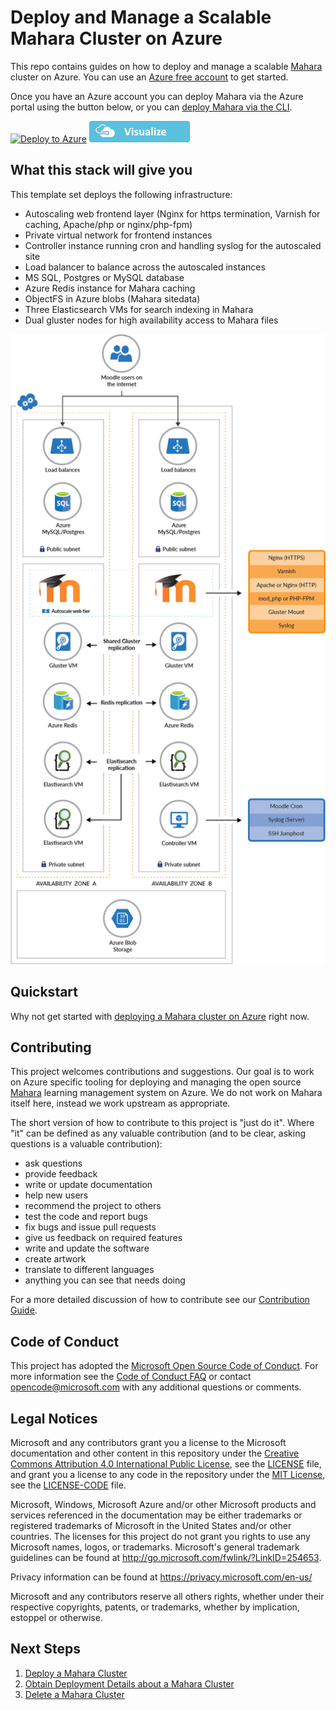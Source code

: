 # Deploy and Manage a Scalable Mahara Cluster on Azure

This repo contains guides on how to deploy and manage a scalable
[Mahara](https://mahara.com) cluster on Azure. You can use an [Azure
free account](https://azure.microsoft.com/en-us/free/) to get started.

Once you have an Azure account you can deploy Mahara via the Azure
portal using the button below, or you can [deploy Mahara via the
CLI](docs/Deploy.md).

[![Deploy to Azure](http://azuredeploy.net/deploybutton.png)](https://portal.azure.com/#create/Microsoft.Template/uri/https%3A%2F%2Fraw.githubusercontent.com%2FAzure%2FMahara%2Fmaster%2Fazuredeploy.json)  [![Visualize](https://raw.githubusercontent.com/Azure/azure-quickstart-templates/master/1-CONTRIBUTION-GUIDE/images/visualizebutton.png)](http://armviz.io/#/?load=https%3A%2F%2Fraw.githubusercontent.com%2FAzure%2FMahara%2Fmaster%2Fazuredeploy.json)

## What this stack will give you

This template set deploys the following infrastructure:
- Autoscaling web frontend layer (Nginx for https termination, Varnish for caching, Apache/php or nginx/php-fpm)
- Private virtual network for frontend instances
- Controller instance running cron and handling syslog for the autoscaled site
- Load balancer to balance across the autoscaled instances
- MS SQL, Postgres or MySQL database
- Azure Redis instance for Mahara caching
- ObjectFS in Azure blobs (Mahara sitedata)
- Three Elasticsearch VMs for search indexing in Mahara
- Dual gluster nodes for high availability access to Mahara files

![network_diagram](images/stack_diagram.png "Diagram of deployed stack")

## Quickstart

Why not get started with [deploying a Mahara cluster on
Azure](docs/Deploy.md) right now.

## Contributing

This project welcomes contributions and suggestions. Our goal is to
work on Azure specific tooling for deploying and managing the open
source [Mahara](http://mahara.org) learning management system on
Azure. We do not work on Mahara itself here, instead we work upstream
as appropriate.

The short version of how to contribute to this project is "just do
it". Where "it" can be defined as any valuable contribution (and to be
clear, asking questions is a valuable contribution):

  * ask questions
  * provide feedback
  * write or update documentation
  * help new users
  * recommend the project to others
  * test the code and report bugs
  * fix bugs and issue pull requests
  * give us feedback on required features
  * write and update the software
  * create artwork
  * translate to different languages
  * anything you can see that needs doing

For a more detailed discussion of how to contribute see our [Contribution Guide](CONTRIBUTE.md).

## Code of Conduct

This project has adopted the [Microsoft Open Source Code of
Conduct](https://opensource.microsoft.com/codeofconduct/). For more
information see the [Code of Conduct
FAQ](https://opensource.microsoft.com/codeofconduct/faq/) or contact
[opencode@microsoft.com](mailto:opencode@microsoft.com) with any
additional questions or comments.

## Legal Notices

Microsoft and any contributors grant you a license to the Microsoft
documentation and other content in this repository under the [Creative
Commons Attribution 4.0 International Public
License](https://creativecommons.org/licenses/by/4.0/legalcode), see
the [LICENSE](LICENSE) file, and grant you a license to any code in
the repository under the [MIT
License](https://opensource.org/licenses/MIT), see the
[LICENSE-CODE](LICENSE-CODE) file.

Microsoft, Windows, Microsoft Azure and/or other Microsoft products
and services referenced in the documentation may be either trademarks
or registered trademarks of Microsoft in the United States and/or
other countries. The licenses for this project do not grant you rights
to use any Microsoft names, logos, or trademarks. Microsoft's general
trademark guidelines can be found at
http://go.microsoft.com/fwlink/?LinkID=254653.

Privacy information can be found at https://privacy.microsoft.com/en-us/

Microsoft and any contributors reserve all others rights, whether
under their respective copyrights, patents, or trademarks, whether by
implication, estoppel or otherwise.

## Next Steps

  1. [Deploy a Mahara Cluster](docs/Deploy.md)
  1. [Obtain Deployment Details about a Mahara Cluster](docs/Get-Install-Data.md)
  1. [Delete a Mahara Cluster](docs/Delete.md)

